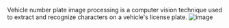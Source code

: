Vehicle number plate image processing is a computer vision technique used to extract and recognize characters on a vehicle's license plate.
![image](https://github.com/user-attachments/assets/ea29c3c2-5dcd-4372-b981-715e5a77edb5)


